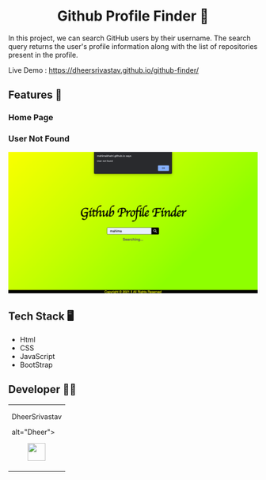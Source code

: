 <div align ='center'>
  
# Github Profile Finder :monocle_face:
  
  </div>

In this project, we can search GitHub users by their username. The search query returns the user's profile information along with the list of repositories present in the profile.

Live Demo : https://dheersrivastav.github.io/github-finder/

## Features :eyes:
### Home Page

### User Not Found
![alt text](Images/4.png)


## Tech Stack :desktop_computer:

+ Html 
+ CSS
+ JavaScript
+ BootStrap


## Developer :man_technologist:
<table>
<td>

DheerSrivastav

<p align="center">

alt="Dheer">
</p>
<p align="center">
<a href = "https://github.com/dheersrivastav" target="_blank"><img src = "http://www.iconninja.com/files/241/825/211/round-collaboration-social-github-code-circle-network-icon.svg" width="36" height = "36"/></a>
<a href = "https://www.linkedin.com/in/dheersrivastav/" target="_blank">

</a>
</p>
</td>
</tr>
</table>
